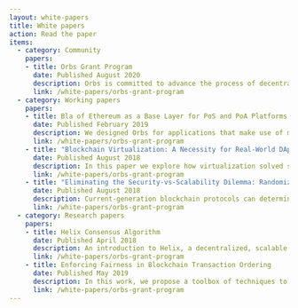```yaml
---
layout: white-papers
title: White papers
action: Read the paper
items:
  - category: Community
    papers:
    - title: Orbs Grant Program
      date: Published August 2020
      description: Orbs is committed to advance the process of decentralization by involving even more developers and teams in the development of the Orbs ecosystem and is introducing the Orbs Ecosystem Grant Program (OEGP). We believe that the special features of the blockchain infrastructure of the Orbs Network and the incredibly strong and active community in the Orbs PoS Universe together provide a unique opportunity to interface and collaborate with DeFi
      link: /white-papers/orbs-grant-program
  - category: Working papers
    papers:
    - title: Bla of Ethereum as a Base Layer for PoS and PoA Platforms
      date: Published February 2019
      description: We designed Orbs for applications that make use of multiple blockchain platforms (i.e. a hybrid system) because we believe such design makes more sense for complex, real-world use cases. In this paper, we would like to highlight some of the advantages and challenges hybrid designs can bring to infrastructure projects.
      link: /white-papers/orbs-grant-program
    - title: "Blockchain Virtualization: A Necessity for Real-World DApps"
      date: Published August 2018
      description: In this paper we explore how virtualization solved significant barriers in web application backends, analyze the barriers experienced with current-generation blockchain technology, and explain how virtualization technology offers the potential to overcome these barriers.
      link: /white-papers/orbs-grant-program
    - title: "Eliminating the Security-vs-Scalability Dilemma: Randomized-Committee Consensus Protocols"
      date: Published August 2018
      description: Current-generation blockchain protocols can determine their level of decentralization on an security-performance spectrum. A new family of consensus protocols enable the maximization of both security and throughput by employing novel cryptographic techniques for trustlessly generating random seeds in a group, without allowing any party to manipulate or predict the randomization results.
      link: /white-papers/orbs-grant-program
  - category: Research papers
    papers:
    - title: Helix Consensus Algorithm
      date: Published April 2018
      description: An introduction to Helix, a decentralized, scalable and fair consensus algorithm.
      link: /white-papers/orbs-grant-program
    - title: Enforcing Fairness in Blockchain Transaction Ordering
      date: Published May 2019
      description: In this work, we propose a toolbox of techniques to enforce fair block selection for improved quality of service.
      link: /white-papers/orbs-grant-program
---
```

